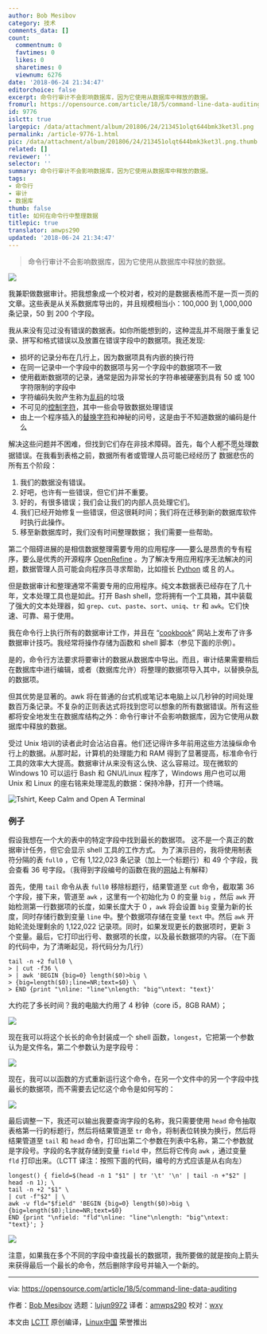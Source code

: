 ```yaml
---
author: Bob Mesibov
category: 技术
comments_data: []
count:
  commentnum: 0
  favtimes: 0
  likes: 0
  sharetimes: 0
  viewnum: 6276
date: '2018-06-24 21:34:47'
editorchoice: false
excerpt: 命令行审计不会影响数据库，因为它使用从数据库中释放的数据。
fromurl: https://opensource.com/article/18/5/command-line-data-auditing
id: 9776
islctt: true
largepic: /data/attachment/album/201806/24/213451olqt644bmk3ket3l.png
permalink: /article-9776-1.html
pic: /data/attachment/album/201806/24/213451olqt644bmk3ket3l.png.thumb.jpg
related: []
reviewer: ''
selector: ''
summary: 命令行审计不会影响数据库，因为它使用从数据库中释放的数据。
tags:
- 命令行
- 审计
- 数据库
thumb: false
title: 如何在命令行中整理数据
titlepic: true
translator: amwps290
updated: '2018-06-24 21:34:47'
---
```



> 
> 命令行审计不会影响数据库，因为它使用从数据库中释放的数据。
> 
> 
> 


![](/data/attachment/album/201806/24/213451olqt644bmk3ket3l.png)


我兼职做数据审计。把我想象成一个校对者，校对的是数据表格而不是一页一页的文章。这些表是从关系数据库导出的，并且规模相当小：100,000 到 1,000,000条记录，50 到 200 个字段。


我从来没有见过没有错误的数据表。如你所能想到的，这种混乱并不局限于重复记录、拼写和格式错误以及放置在错误字段中的数据项。我还发现:


* 损坏的记录分布在几行上，因为数据项具有内嵌的换行符
* 在同一记录中一个字段中的数据项与另一个字段中的数据项不一致
* 使用截断数据项的记录，通常是因为非常长的字符串被硬塞到具有 50 或 100 字符限制的字段中
* 字符编码失败产生称为[乱码](https://en.wikipedia.org/wiki/Mojibake)的垃圾
* 不可见的[控制字符](https://en.wikipedia.org/wiki/Control_character)，其中一些会导致数据处理错误
* 由上一个程序插入的[替换字符](https://en.wikipedia.org/wiki/Specials_(Unicode_block)#Replacement_character)和神秘的问号，这是由于不知道数据的编码是什么


解决这些问题并不困难，但找到它们存在非技术障碍。首先，每个人都不愿处理数据错误。在我看到表格之前，数据所有者或管理人员可能已经经历了<ruby> 数据悲伤 <rt>  Data Grief </rt></ruby>的所有五个阶段：


1. 我们的数据没有错误。
2. 好吧，也许有一些错误，但它们并不重要。
3. 好的，有很多错误；我们会让我们的内部人员处理它们。
4. 我们已经开始修复一些错误，但这很耗时间；我们将在迁移到新的数据库软件时执行此操作。
5. 移至新数据库时，我们没有时间整理数据； 我们需要一些帮助。


第二个阻碍进展的是相信数据整理需要专用的应用程序——要么是昂贵的专有程序，要么是优秀的开源程序 [OpenRefine](http://openrefine.org/) 。为了解决专用应用程序无法解决的问题，数据管理人员可能会向程序员寻求帮助，比如擅长 [Python](https://www.python.org/) 或 [R](https://www.r-project.org/about.html) 的人。


但是数据审计和整理通常不需要专用的应用程序。纯文本数据表已经存在了几十年，文本处理工具也是如此。打开 Bash shell，您将拥有一个工具箱，其中装载了强大的文本处理器，如 `grep`、`cut`、`paste`、`sort`、`uniq`、`tr` 和 `awk`。它们快速、可靠、易于使用。


我在命令行上执行所有的数据审计工作，并且在 “[cookbook](https://www.polydesmida.info/cookbook/index.html)” 网站上发布了许多数据审计技巧。我经常将操作存储为函数和 shell 脚本（参见下面的示例）。


是的，命令行方法要求将要审计的数据从数据库中导出。而且，审计结果需要稍后在数据库中进行编辑，或者（数据库允许）将整理的数据项导入其中，以替换杂乱的数据项。


但其优势是显著的。awk 将在普通的台式机或笔记本电脑上以几秒钟的时间处理数百万条记录。不复杂的正则表达式将找到您可以想象的所有数据错误。所有这些都将安全地发生在数据库结构之外：命令行审计不会影响数据库，因为它使用从数据库中释放的数据。


受过 Unix 培训的读者此时会沾沾自喜。他们还记得许多年前用这些方法操纵命令行上的数据。从那时起，计算机的处理能力和 RAM 得到了显著提高，标准命令行工具的效率大大提高。数据审计从来没有这么快、这么容易过。现在微软的 Windows 10 可以运行 Bash 和 GNU/Linux 程序了，Windows 用户也可以用 Unix 和 Linux 的座右铭来处理混乱的数据：保持冷静，打开一个终端。


![Tshirt, Keep Calm and Open A Terminal](/data/attachment/album/201806/24/213452octytg2ltexeleuf.jpg "Tshirt, Keep Calm and Open A Terminal")


### 例子


假设我想在一个大的表中的特定字段中找到最长的数据项。 这不是一个真正的数据审计任务，但它会显示 shell 工具的工作方式。 为了演示目的，我将使用制表符分隔的表 `full0` ，它有 1,122,023 条记录（加上一个标题行）和 49 个字段，我会查看 36 号字段。（我得到字段编号的函数在我的[网站](https://www.polydesmida.info/cookbook/functions.html#fields)上有解释）


首先，使用 `tail` 命令从表 `full0` 移除标题行，结果管道至 `cut` 命令，截取第 36 个字段，接下来，管道至 `awk` ，这里有一个初始化为 0 的变量 `big` ，然后 `awk` 开始检测第一行数据项的长度，如果长度大于 0 ，`awk` 将会设置 `big` 变量为新的长度，同时存储行数到变量 `line` 中。整个数据项存储在变量 `text` 中。然后 `awk` 开始轮流处理剩余的 1,122,022 记录项。同时，如果发现更长的数据项时，更新 3 个变量。最后，它打印出行号、数据项的长度，以及最长数据项的内容。（在下面的代码中，为了清晰起见，将代码分为几行）



```
tail -n +2 full0 \
> | cut -f36 \
> | awk 'BEGIN {big=0} length($0)>big \
> {big=length($0);line=NR;text=$0} \
> END {print "\nline: "line"\nlength: "big"\ntext: "text}'

```

大约花了多长时间？我的电脑大约用了 4 秒钟（core i5，8GB RAM）；


![](/data/attachment/album/201806/24/213452zz2mgmc282mj2jsg.jpg)


现在我可以将这个长长的命令封装成一个 shell 函数，`longest`，它把第一个参数认为是文件名，第二个参数认为是字段号：


![](/data/attachment/album/201806/24/213453y2pftzl6vlvfmv6m.png)


现在，我可以以函数的方式重新运行这个命令，在另一个文件中的另一个字段中找最长的数据项，而不需要去记忆这个命令是如何写的：


![](/data/attachment/album/201806/24/213453qlb0dzyixpx77prx.png)


最后调整一下，我还可以输出我要查询字段的名称，我只需要使用 `head` 命令抽取表格第一行的标题行，然后将结果管道至 `tr` 命令，将制表位转换为换行，然后将结果管道至 `tail` 和 `head` 命令，打印出第二个参数在列表中名称，第二个参数就是字段号。字段的名字就存储到变量 `field` 中，然后将它传向 `awk` ，通过变量 `fld` 打印出来。（LCTT 译注：按照下面的代码，编号的方式应该是从右向左）



```
longest() { field=$(head -n 1 "$1" | tr '\t' '\n' | tail -n +"$2" | head -n 1); \
tail -n +2 "$1" \
| cut -f"$2" | \
awk -v fld="$field" 'BEGIN {big=0} length($0)>big \
{big=length($0);line=NR;text=$0}
END {print "\nfield: "fld"\nline: "line"\nlength: "big"\ntext: "text}'; }

```

![](/data/attachment/album/201806/24/213454yel0elzx66yhyyzg.png)


注意，如果我在多个不同的字段中查找最长的数据项，我所要做的就是按向上箭头来获得最后一个最长的命令，然后删除字段号并输入一个新的。




---


via: <https://opensource.com/article/18/5/command-line-data-auditing>


作者：[Bob Mesibov](https://opensource.com/users/bobmesibov) 选题：[lujun9972](https://github.com/lujun9972) 译者：[amwps290](https://github.com/amwps290) 校对：[wxy](https://github.com/wxy)


本文由 [LCTT](https://github.com/LCTT/TranslateProject) 原创编译，[Linux中国](https://linux.cn/) 荣誉推出